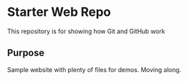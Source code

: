 # Starter Web Repo

This repository is for showing how Git and GitHub work

## Purpose

Sample website with plenty of files for demos. Moving along.